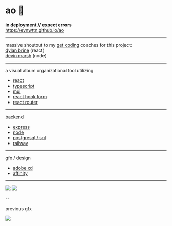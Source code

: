 # ao :musical_score:

<b>in deployment // expect errors</b>
<br />https://evnwttn.github.io/ao

---

massive shoutout to my <a href="https://www.getcoding.ca/">get coding</a> coaches for this project:
<br /><a href="https://github.com/debrine">dylan brine</a> (react)
<br /><a href="https://github.com/devthedevel">devin marsh</a> (node)

---

a visual album organizational tool utilizing

<ul>
    <li><a href="https://reactjs.org/">react</a></li>
    <li><a href="https://www.typescriptlang.org/">typescript</li>
    <li><a href="https://mui.com/">mui</a></li>
    <li><a href="https://react-hook-form.com/">react hook form</a></li>
    <li><a href="https://github.com/remix-run/react-router">react router</a></li>
</ul>

---

<a href="https://github.com/evnwttn/ao-afterdark">backend</a>

<ul>
<li><a href="https://expressjs.com/">express</a></li>
<li><a href="https://nodejs.org/en/">node</a></li>
<li><a href="https://www.postgresql.org/">postgresql / sql</a></li>
<li><a href="https://railway.app/">railway</a></li>
</ul>

---

gfx / design

<ul>
    <li><a href="https://adobe.com/xd">adobe xd</a></li>
    <li><a href="https://affinity.serif.com/">affinity</a></li>
</ul>

---

<img src="https://i.ibb.co/qdw19cp/Screenshot-100.png">
<img src="https://i.ibb.co/RQTq9q5/aoapp.png">

--

previous gfx

<img src="https://i.ibb.co/brfCqjP/aohome.png">

